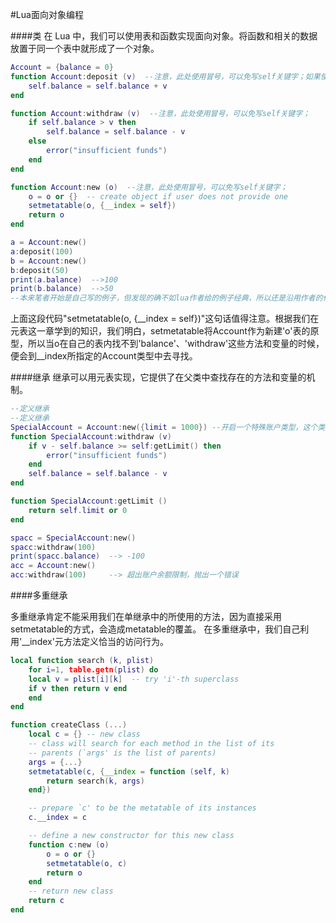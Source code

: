 #Lua面向对象编程

####类
在 Lua 中，我们可以使用表和函数实现面向对象。将函数和相关的数据放置于同一个表中就形成了一个对象。

```Lua
Account = {balance = 0}
function Account:deposit (v)  --注意，此处使用冒号，可以免写self关键字；如果使用.号，第一个参数必须是self
	self.balance = self.balance + v
end

function Account:withdraw (v)  --注意，此处使用冒号，可以免写self关键字；
	if self.balance > v then
		self.balance = self.balance - v
	else
		error("insufficient funds")
	end
end

function Account:new (o)  --注意，此处使用冒号，可以免写self关键字；
	o = o or {}  -- create object if user does not provide one
	setmetatable(o, {__index = self})
	return o
end

a = Account:new()
a:deposit(100)
b = Account:new()
b:deposit(50)
print(a.balance)  -->100
print(b.balance)  -->50
--本来笔者开始是自己写的例子，但发现的确不如lua作者给的例子经典，所以还是沿用作者的代码。
```

上面这段代码"setmetatable(o, {\_\_index = self})"这句话值得注意。根据我们在元表这一章学到的知识，我们明白，setmetatable将Account作为新建'o'表的原型，所以当o在自己的表内找不到'balance'、'withdraw'这些方法和变量的时候，便会到__index所指定的Account类型中去寻找。

####继承
继承可以用元表实现，它提供了在父类中查找存在的方法和变量的机制。

```Lua
--定义继承
--定义继承
SpecialAccount = Account:new({limit = 1000}) --开启一个特殊账户类型，这个类型的账户可以取款超过余额限制1000元
function SpecialAccount:withdraw (v)
	if v - self.balance >= self:getLimit() then
		error("insufficient funds")
	end
	self.balance = self.balance - v
end

function SpecialAccount:getLimit ()
	return self.limit or 0
end

spacc = SpecialAccount:new()
spacc:withdraw(100)
print(spacc.balance)  --> -100
acc = Account:new()
acc:withdraw(100)     --> 超出账户余额限制，抛出一个错误
```

####多重继承

多重继承肯定不能采用我们在单继承中的所使用的方法，因为直接采用setmetatable的方式，会造成metatable的覆盖。
在多重继承中，我们自己利用'\_\_index'元方法定义恰当的访问行为。

```Lua
local function search (k, plist)
	for i=1, table.getn(plist) do
	local v = plist[i][k]  -- try 'i'-th superclass
	if v then return v end
	end
end

function createClass (...)
	local c = {} -- new class
	-- class will search for each method in the list of its
	-- parents (`args' is the list of parents)
	args = {...}
	setmetatable(c, {__index = function (self, k)
		return search(k, args)
	end})

	-- prepare `c' to be the metatable of its instances
	c.__index = c

	-- define a new constructor for this new class
	function c:new (o)
		o = o or {}
		setmetatable(o, c)
		return o
	end
	-- return new class
	return c
end
```
